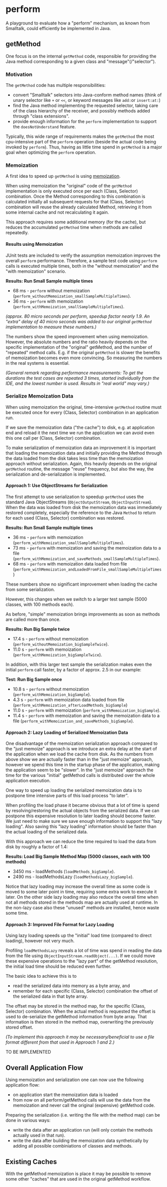 perform
=======

A playground to evaluate how a "perform" mechanism, as known
from Smalltalk, could efficiently be implemented in Java.

## getMethod

One focus is on the internal `getMethod` code, responsible
for providing the Java method corresponding to a given
class and "message"(/"selector"). 

### Motivation

The `getMethod` code has multiple responsibilities:

- convert "Smalltalk" selectors into Java-conform method names
  (think of unary selector like `+` or `<<`, or keyword messages like 
  `add:`or `insert:at:`)
- find the Java method implementing the requested selector, taking care of the 
  class hierarchy of the receiver, and possibly methods added through 
  "class extensions".
- provide enough information for the `perform` implementation to support
  the `doesNotUnderstand` feature.

Typically, this wide range of requirements makes the `getMethod` the most 
cpu-intensive part of the `perform` operation (beside the actual code being
invoked by `perform`). Thus, having as little time spend in `getMethod` is a 
major goal when optimizing the `perform` operation.

### Memoization

A first idea to speed up `getMethod` is using 
[memoization](https://en.wikipedia.org/wiki/Memoization).

When using memoization the "original" code of the `getMethod` implementation is
only executed once per each (Class, Selector) combination. Once the Method 
corresponding to this combination is calculated initially all subsequent 
requests for that (Class, Selector) combination will reuse the already 
calculated Method, retrieving it from some internal cache and not recalculating
it again.

This approach requires some additional memory (for the cache), but reduces
the accumulated `getMethod` time when methods are called repeatedly.

#### Results using Memoization

JUnit tests are included to verify the assumption memoization improves the
overall `perform` performance. Therefore, a sample test code using `perform`
calls is executed multiple times, both in the "without memoization" and the
"with memoization" scenario.

__Results: Run Small Sample multiple times__
- 68 ms - `perform` without memoization (`perform_withoutMemoization_smallSampleMultipleTimes`).
- 36 ms - `perform` with memoization (`perform_withMemoization_smallSampleMultipleTimes`).

_(approx. 80 micro seconds per perform, speedup factor nearly 1.9. An "extra"
delay of 40 micro seconds was added to our original `getMethod` 
implementation to measure these numbers.)_

The numbers show the speed improvement when using memoization. However, the 
absolute numbers and the ratio heavily depends on the specific implementation
of the "original" getMethod, and the number of "repeated" method calls. E.g.
if the original `getMethod` is slower the benefits of memoization becomes even 
more convincing. So measuring the numbers in the real systems is essential.

_(General remark regarding performance measurements: To get the durations
the test cases are repeated 3 times, started individually from the IDE, and
the lowest number is used. Results in "real world" may vary.)_

### Serialize Memoization Data

When using memoization the original, time-intensive `getMethod` routine must
be executed once for every (Class, Selector) combination in an application run.

If we save the memoization data ("the cache") to disk, e.g. at application end
and reload it the next time we run the application we can avoid even this one 
call per (Class, Selector) combination.

To make serialization of memoization data an improvement it is important that
loading the memoization data and initially providing the Method through the 
data loaded from the disk takes less time than the memoization approach without
serialization. Again, this heavily depends on the original `getMethod` routine,
the message "reuse" frequency, but also the way, the serialization and 
de-serialization is implemented.

#### Approach 1: Use ObjectStreams for Serialization

The first attempt to use serialization to speedup `getMethod` uses the standard
Java ObjectStreams (`ObjectOutputStream`, `ObjectInputStream`). When the data
was loaded from disk the memoization data was immediately restored completely,
especially the reference to the Java `Method` to return for each used (Class, 
Selector) combination was restored.

__Results: Run Small Sample multiple times__
- 36 ms - `perform` with memoization (`perform_withMemoization_smallSampleMultipleTimes`).
- 73 ms - `perform` with memoization and saving the memoization data to a file (`perform_withMemoization_and_saveMethods_smallSampleMultipleTimes`).
- 68 ms - `perform` with memoization data loaded from file (`perform_withMemoization_andLoadedFromFile_smallSampleMultipleTimes`)

These numbers show no significant improvement when loading the cache from some 
serialization.

However, this changes when we switch to a larger test sample (5000 classes, 
with 100 methods each).

As before, "simple" memoization brings improvements as soon as methods are 
called more than once. 

__Results: Run Big Sample twice__
- 17.4 s - `perform` without memoization (`perform_withoutMemoization_bigSampleTwice`).
- 11.0 s - `perform` with memoization (`perform_withMemoization_bigSampleTwice`).

In addition, with this larger test sample the serialization 
makes even the initial `perform` call faster, by a factor of approx. 2.5 in our 
example: 

__Test: Run Big Sample once__
- 10.8 s - `perform` without memoization (`perform_withMemoization_bigSample`).
- 4.3 s - `perform` with memoization data loaded from file (`perform_withMemoization_afterLoadMethods_bigSample`)
- 11.0 s - `perform` with memoization (`perform_withMemoization_bigSample`).
- 11.4 s - `perform` with memoization and saving the memoization data to a file (`perform_withMemoization_and_saveMethods_bigSample`).

#### Approach 2: Lazy Loading of Serialized Memoization Data

One disadvantage of the memoization serialization approach compared to the 
"just memoize" approach is we introduce an extra delay at the start of the 
application when we load the cache from disk. As the numbers from above show we
are actually faster than in the "just memoize" approach, however we spend this
time in the startup phase of the application, making the application seem to be
"slower". In the "just memoize" approach the time for the various "initial"
getMethod calls is distributed over the whole application execution.

One way to speed up loading the serialized memoization data is to postpone 
time intensive parts of this load process "to later". 

When profiling the load phase it became obvious that a lot of time is spend by 
resolving/restoring the actual objects from the serialized data. If we can
postpone this expensive resolution to later loading should become faster. We 
just need to make sure we save enough information to support this "lazy loading".
Also saving this "lazy loading" information should be faster than the actual
loading of the serialized data.

With this approach we can reduce the time required to load the data from disk
by roughly a factor of 1.4:

__Results: Load Big Sample Method Map (5000 classes, each with 100 methods)__
- 3450 ms - loadMethods (`loadMethods_bigSample`).
- 2490 ms - loadMethodsLazy (`loadMethodsLazy_bigSample`).

Notice that lazy loading may increase the overall time as some code is moved
to some later point in time, requiring some extra work to execute it later. On
the other side lazy loading may also reduce the overall time when not all 
methods stored in the methods map are actually used at runtime. In the non-lazy
case also these "unused" methods are installed, hence waste some time.

#### Approach 3: Improved File Format for Lazy Loading

Using lazy loading speeds up the "initial" load time (compared to direct loading),
however not very much.

Profiling `loadMethodsLazy` reveals a lot of time was spend in reading the
data from the file using `ObjectInputStream.readObject(...)`. If we could move
these expensive operations to the "lazy part" of the getMethod resolution, the
initial load time should be reduced even further.

The basic idea to achieve this is to 
- read the serialized data into memory as a byte array, and 
- remember for each specific (Class, Selector) combination the offset of the 
  serialized data in that byte array.

The offset may be stored in the method map, for the specific (Class, Selector) 
combination. When the actual method is requested the offset is used to 
de-serialize the getMethod information from byte array. That information is 
then stored in the method map, overwriting the previously stored offset.

_(To implement this approach it may be necessary/beneficial to use a 
file format different from that used in Approach 1 and 2.)_

TO BE IMPLEMENTED

## Overall Application Flow

Using memoization and serialization one can now use the following application flow:
- on application start the memoization data is loaded
- from now on all perform/getMethod calls will use the data from the memoization and never call the original 
  (expensive) getMethod code.

Preparing the serialization (i.e. writing the file with the method map) can be done in various ways:
- write the data after an application run (will only contain the methods actually used in that run).
- write the data after building the memoization data synthetically by adding all possible combiniations of classes and
  methods.

## Existing Caches

With the getMethod memoization is place it may be possible to remove some other "caches" that are used in the 
original getMethod workflow.
